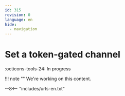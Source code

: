 ```yaml
---
id: 315
revision: 0
language: en
hide:
  - navigation
---
```


# Set a token-gated channel

 :octicons-tools-24: In progress

!!! note ""
     We're working on this content.

--8<-- "includes/urls-en.txt"